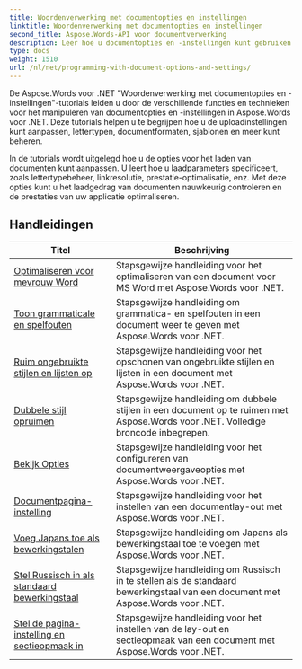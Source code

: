 ```yaml
---
title: Woordenverwerking met documentopties en instellingen
linktitle: Woordenverwerking met documentopties en instellingen
second_title: Aspose.Words-API voor documentverwerking
description: Leer hoe u documentopties en -instellingen kunt gebruiken om het gedrag van Word-documenten aan te passen en te beheren met Aspose.Words voor .NET. De tutorials leiden u door de verschillende functies, zoals documenteigenschappen.
type: docs
weight: 1510
url: /nl/net/programming-with-document-options-and-settings/
---
```

De Aspose.Words voor .NET "Woordenverwerking met documentopties en -instellingen"-tutorials leiden u door de verschillende functies en technieken voor het manipuleren van documentopties en -instellingen in Aspose.Words voor .NET. Deze tutorials helpen u te begrijpen hoe u de uploadinstellingen kunt aanpassen, lettertypen, documentformaten, sjablonen en meer kunt beheren.

In de tutorials wordt uitgelegd hoe u de opties voor het laden van documenten kunt aanpassen. U leert hoe u laadparameters specificeert, zoals lettertypebeheer, linkresolutie, prestatie-optimalisatie, enz. Met deze opties kunt u het laadgedrag van documenten nauwkeurig controleren en de prestaties van uw applicatie optimaliseren.

 ## Handleidingen
| Titel | Beschrijving |
| --- | --- |
| [Optimaliseren voor mevrouw Word](./optimize-for-ms-word/) | Stapsgewijze handleiding voor het optimaliseren van een document voor MS Word met Aspose.Words voor .NET. |
| [Toon grammaticale en spelfouten](./show-grammatical-and-spelling-errors/) | Stapsgewijze handleiding om grammatica- en spelfouten in een document weer te geven met Aspose.Words voor .NET. |
| [Ruim ongebruikte stijlen en lijsten op](./cleanup-unused-styles-and-lists/) | Stapsgewijze handleiding voor het opschonen van ongebruikte stijlen en lijsten in een document met Aspose.Words voor .NET. |
| [Dubbele stijl opruimen](./cleanup-duplicate-style/) | Stapsgewijze handleiding om dubbele stijlen in een document op te ruimen met Aspose.Words voor .NET. Volledige broncode inbegrepen. |
| [Bekijk Opties](./view-options/) | Stapsgewijze handleiding voor het configureren van documentweergaveopties met Aspose.Words voor .NET. |
| [Documentpagina-instelling](./document-page-setup/) | Stapsgewijze handleiding voor het instellen van een documentlay-out met Aspose.Words voor .NET. |
| [Voeg Japans toe als bewerkingstalen](./add-japanese-as-editing-languages/) | Stapsgewijze handleiding om Japans als bewerkingstaal toe te voegen met Aspose.Words voor .NET. |
| [Stel Russisch in als standaard bewerkingstaal](./set-russian-as-default-editing-language/) | Stapsgewijze handleiding om Russisch in te stellen als de standaard bewerkingstaal van een document met Aspose.Words voor .NET. |
| [Stel de pagina-instelling en sectieopmaak in](./set-page-setup-and-section-formatting/) | Stapsgewijze handleiding voor het instellen van de lay-out en sectieopmaak van een document met Aspose.Words voor .NET. |
